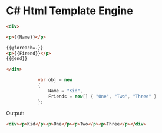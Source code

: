 # C# Html Template Engine 

```html
<div>

<p>{{Name}}</p>

{{@foreach=.}}
<p>{{Firend}}</p>
{{@end}}

</div>
```

```csharp
            var obj = new
            {
                Name = "Kid",
                Friends = new[] { "One", "Two", "Three" }
            };
```

Output:

```html
<div><p>Kid</p><p>One</p><p>Two</p><p>Three</p></div>
```
